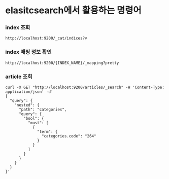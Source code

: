 # elasitcsearch에서 활용하는 명령어

### index 조회
```shell
http://localhost:9200/_cat/indices?v
```

### index 매핑 정보 확인
```shell
http://localhost:9200/{INDEX_NAME}/_mapping?pretty
```
### article 조회
```shell
curl -X GET "http://localhost:9200/articles/_search" -H 'Content-Type: application/json' -d'
{
  "query": {
    "nested": {
      "path": "categories",
      "query": {
        "bool": {
          "must": [
            {
              "term": {
                "categories.code": "264"
              }
            }
          ]
        }
      }
    }
  }
}'
```
